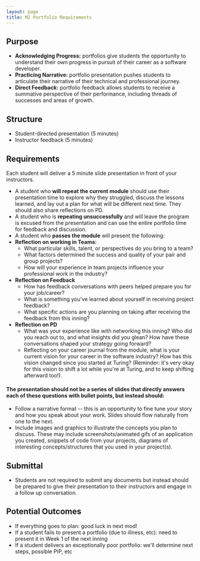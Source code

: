 ```yaml
---
layout: page
title: M2 Portfolio Requirements
---
```


## Purpose

* **Acknowledging Progress:** portfolios give students the opportunity to understand their own progress in pursuit of their career as a software developer.
* **Practicing Narrative:** portfolio presentation pushes students to articulate their narrative of their technical and professional journey.
* **Direct Feedback:** portfolio feedback allows students to receive a summative perspective of their performance, including threads of successes and areas of growth.

## Structure

* Student-directed presentation (5 minutes)
* Instructor feedback (5 minutes)

## Requirements

Each student will deliver a 5 minute slide presentation in front of your instructors.

* A student who **will repeat the current module** should use their presentation time to explore why they struggled, discuss the lessons learned, and lay out a plan for what will be different next time. They should also share reflections on PD.
* A student who is **repeating unsuccessfully** and will leave the program is excused from the presentation and can use the entire portfolio time for feedback and discussion.
* A student who **passes the module** will present the following:
* **Reflection on working in Teams:**
   - What particular skills, talent, or perspectives do you bring to a team?
   - What factors determined the success and quality of your pair and group projects?
   - How will your experience in team projects influence your professional work in the industry?
* **Reflection on Feedback**
    - How has feedback conversations with peers helped prepare you for your job/career?
    - What is something you've learned about yourself in receiving project feedback?
    - What specific actions are you planning on taking after receiving the feedback from this inning?
* **Reflection on PD**
    - What was your experience like with networking this inning? Who did you reach out to, and what insights did you glean? How have these conversations shaped your strategy going forward?
    - Reflecting on your career journal from the module, what is your current vision for your career in the software industry? How has this vision changed since you started at Turing? (Reminder: it's very okay for this vision to shift a lot while you're at Turing, and to keep shifting afterward too!).

#### The presentation should not be a series of slides that directly answers each of these questions with bullet points, but instead should:

* Follow a narrative format -- this is an opportunity to fine tune your story and how you speak about your work. Slides should flow naturally from one to the next.
* Include images and graphics to illustrate the concepts you plan to discuss. These may include screenshots/animated gifs of an application you created, snippets of code from your projects, diagrams of interesting concepts/structures that you used in your project(s).

## Submittal

* Students are not required to submit any documents but instead should be prepared to give their presentation to their instructors and engage in a follow up conversation.

## Potential Outcomes

* If everything goes to plan: good luck in next mod!
* If a student fails to present a portfolio (due to illness, etc): need to present it in Week 1 of the next inning
* If a student delivers an exceptionally poor portfolio: we'll determine next steps, possible PIP, etc
